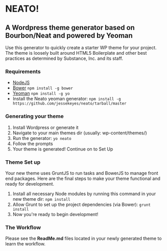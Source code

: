 # NEATO!
## A Wordpress theme generator based on Bourbon/Neat and powered by Yeoman

Use this generator to quickly create a starter WP theme for your project. The theme is loosely built around HTML5 Boilerplate and other best practices as determined by Substance, Inc. and its staff.

### Requirements
* [NodeJS](http://www.nodejs.org/download/)
* [Bower](http://bower.io/#install-bower) `npm install -g bower`
* [Yeoman](http://yeoman.io/) `npm install -g yo`
* Install the Neato yeoman generator: `npm install -g https://github.com/jessekeyes/neato/tarball/master`

### Generating your theme

1. Install Wordpress or generate it
2. Navigate to your main themes dir (usually: wp-content/themes/)
3. Run the generator: `yo neato`
4. Follow the prompts
5. Your theme is generated! Continue on to Set Up

### Theme Set up

Your new theme uses GruntJS to run tasks and BowerJS to manage front end packages. Here are the final steps to make your theme functional and ready for development.

1. Install all necessary Node modules by running this command in your new theme dir: `npm install`
2. Allow Grunt to set up the project dependencies (via Bower): `grunt install`
3. Now you're ready to begin development!

### The Workflow

Please see the **ReadMe.md** files located in your newly generated theme to learn the workflow.